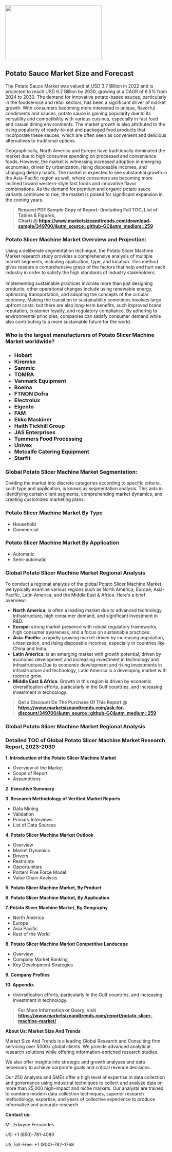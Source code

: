 <p><img class="alignnone size-medium wp-image-20088" src="https://ffe5etoiles.com/wp-content/uploads/2024/12/MST1-300x171.png" alt="" width="300" height="171" /></p><h2>Potato Sauce Market Size and Forecast</h2><p>The Potato Sauce Market was valued at USD 3.7 Billion in 2022 and is projected to reach USD 6.2 Billion by 2030, growing at a CAGR of 6.5% from 2024 to 2030. The demand for innovative potato-based sauces, particularly in the foodservice and retail sectors, has been a significant driver of market growth. With consumers becoming more interested in unique, flavorful condiments and sauces, potato sauce is gaining popularity due to its versatility and compatibility with various cuisines, especially in fast food and casual dining environments. The market growth is also attributed to the rising popularity of ready-to-eat and packaged food products that incorporate these sauces, which are often seen as convenient and delicious alternatives to traditional options.</p><p>Geographically, North America and Europe have traditionally dominated the market due to high consumer spending on processed and convenience foods. However, the market is witnessing increased adoption in emerging economies, driven by urbanization, rising disposable incomes, and changing dietary habits. The market is expected to see substantial growth in the Asia-Pacific region as well, where consumers are becoming more inclined toward western-style fast foods and innovative flavor combinations. As the demand for premium and organic potato sauce variants continues to rise, the market is poised for significant expansion in the coming years.</p></p><blockquote id="" class=""><strong>Request PDF Sample Copy of Report: (Including Full TOC, List of Tables &amp; Figures, Chart)&nbsp;@&nbsp;<strong><a href="https://www.marketsizeandtrends.com/download-sample/349700/&utm_source=github-GC&utm_medium=259" target="_blank">https://www.marketsizeandtrends.com/download-sample/349700/&utm_source=github-GC&utm_medium=259</a></strong></strong></blockquote><h3 id="" class="">Potato Slicer Machine Market&nbsp;Overview and Projection:</h3><p id="" class="">Using a deliberate segmentation technique, the Potato Slicer Machine Market research study provides a comprehensive analysis of multiple market segments, including application, type, and location. This method gives readers a comprehensive grasp of the factors that help and hurt each industry in order to satisfy the high standards of industry stakeholders. <br /> <br />Implementing sustainable practices involves more than just designing products; other operational changes include using renewable energy, optimizing transportation, and adopting the concepts of the circular economy. Making the transition to sustainability sometimes involves large upfront costs, but there are also long-term benefits, such improved brand reputation, customer loyalty, and regulatory compliance. By adhering to environmental principles, companies can satisfy consumer demand while also contributing to a more sustainable future for the world.</p><h3 id="" class="">Who is the largest manufacturers of&nbsp;Potato Slicer Machine Market worldwide?</h3><h3 class=""><p><ul><li>Hobart </li><li> Kiremko </li><li> Sammic </li><li> TOMRA </li><li> Vanmark Equipment </li><li> Boema </li><li> FTNON Dofra </li><li> Electrolux </li><li> Elgento </li><li> FAM </li><li> Ekko Maskiner </li><li> Haith Tickhill Group </li><li> JAS Enterprises </li><li> Tummers Food Processing </li><li> Univex </li><li> Metcalfe Catering Equipment </li><li> Starfit</li></ul></p></h3><h3 id="" class="">Global&nbsp;Potato Slicer Machine Market Segmentation:</h3><p id="" class="">Dividing the market into discrete categories according to specific criteria, such type and application, is known as segmentation analysis. This aids in identifying certain client segments, comprehending market dynamics, and creating customized marketing plans.</p><h3 id="" class="">Potato Slicer Machine Market&nbsp;By Type</h3><p><p><ul><li>Household</li><li> Commercial</p></li></ul></p></p><h3 id="" class="">Potato Slicer Machine Market&nbsp;By Application</h3><p class=""><p><ul><li>Automatic</li><li> Semi-automatic</li></ul></p></p><h3 id="" class="">Global Potato Slicer Machine Market Regional Analysis</h3><p id="" class="">To conduct a regional analysis of the global Potato Slicer Machine Market, we typically examine various regions such as North America, Europe, Asia-Pacific, Latin America, and the Middle East &amp; Africa. Here's a brief overview:</p><ul><li><strong>North America</strong>: is often a leading market due to advanced technology infrastructure, high consumer demand, and significant investment in R&amp;D.</li><li><strong>Europe</strong>: strong market presence with robust regulatory frameworks, high consumer awareness, and a focus on sustainable practices.</li><li><strong>Asia-Pacific</strong>: a rapidly growing market driven by increasing population, urbanization, and rising disposable incomes, especially in countries like China and India.</li><li><strong>Latin America</strong>: is an emerging market with growth potential, driven by economic development and increasing investment in technology and infrastructure.Due to economic development and rising investments in infrastructure and technology, Latin America is a developing market with room to grow.</li><li><strong>Middle East &amp; Africa</strong>: Growth in this region is driven by economic diversification efforts, particularly in the Gulf countries, and increasing investment in technology.</li></ul><blockquote id="" class=""><strong>Get a Discount On The Purchase Of This Report @ <strong><a href="https://www.marketsizeandtrends.com/ask-for-discount/349700/&utm_source=github-GC&utm_medium=259" target="_blank">https://www.marketsizeandtrends.com/ask-for-discount/349700/&utm_source=github-GC&utm_medium=259</a></strong></strong></blockquote><h3 id="" class="">Global Potato Slicer Machine Market Regional Analysis</h3><h3 id="" class="">Detailed TOC of Global Potato Slicer Machine Market Research Report, 2023-2030</h3><p id="" class=""><strong>1. Introduction of the Potato Slicer Machine Market</strong></p><ul><li>Overview of the Market</li><li>Scope of Report</li><li>Assumptions</li></ul><p id="" class=""><strong>2. Executive Summary</strong></p><p id="" class=""><strong>3. Research Methodology of Verified Market Reports</strong></p><ul><li>Data Mining</li><li>Validation</li><li>Primary Interviews</li><li>List of Data Sources</li></ul><p id="" class=""><strong>4. Potato Slicer Machine Market Outlook</strong></p><ul><li>Overview</li><li>Market Dynamics</li><li>Drivers</li><li>Restraints</li><li>Opportunities</li><li>Porters Five Force Model</li><li>Value Chain Analysis</li></ul><p id="" class=""><strong>5. Potato Slicer Machine Market, By Product</strong></p><p id="" class=""><strong>6. Potato Slicer Machine Market, By Application</strong></p><p id="" class=""><strong>7. Potato Slicer Machine Market, By Geography</strong></p><ul><li>North America</li><li>Europe</li><li>Asia Pacific</li><li>Rest of the World</li></ul><p id="" class=""><strong>8. Potato Slicer Machine Market Competitive Landscape</strong></p><ul><li>Overview</li><li>Company Market Ranking</li><li>Key Development Strategies</li></ul><p id="" class=""><strong>9. Company Profiles</strong></p><p id="" class=""><strong>10. Appendix</strong></p><ul><li>diversification efforts, particularly in the Gulf countries, and increasing investment in technology.</li></ul><blockquote id="" class=""><strong>For More Information or Query, visit <strong><strong><a href="https://www.marketsizeandtrends.com/report/potato-slicer-machine-market/" target="_blank">https://www.marketsizeandtrends.com/report/potato-slicer-machine-market/</a></strong></strong></strong></blockquote><p id="" class=""><strong>About Us: Market Size And Trends</strong></p><p id="" class="">Market Size And Trends is a leading Global Research and Consulting firm servicing over 5000+ global clients. We provide advanced analytical research solutions while offering information-enriched research studies.</p><p id="" class="">We also offer insights into strategic and growth analyses and data necessary to achieve corporate goals and critical revenue decisions.</p><p id="" class="">Our 250 Analysts and SMEs offer a high level of expertise in data collection and governance using industrial techniques to collect and analyze data on more than 25,000 high-impact and niche markets. Our analysts are trained to combine modern data collection techniques, superior research methodology, expertise, and years of collective experience to produce informative and accurate research.</p><p id="" class=""><strong>Contact us:</strong></p><p id="" class="">Mr. Edwyne Fernandes</p><p id="" class="">US: +1 (650)-781-4080</p><p id="" class="">US Toll-Free: +1 (800)-782-1768</p>
